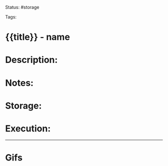 Status: #storage

Tags: 

# {{title}} - name

# Description:


# Notes:


# Storage:


# Execution:


___
# Gifs
